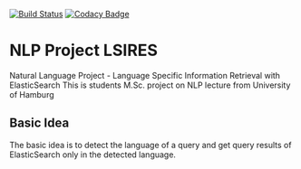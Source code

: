 [![Build Status](https://travis-ci.org/floschne/NLP_ProjectLSIRES.svg?branch=master)](https://travis-ci.org/floschne/NLP_ProjectLSIRES)
[![Codacy Badge](https://api.codacy.com/project/badge/Grade/018e4ba82d1b45999f59ba5a693b94c8)](https://www.codacy.com/app/floschne/NLP_Project?utm_source=github.com&amp;utm_medium=referral&amp;utm_content=floschne/NLP_Project&amp;utm_campaign=Badge_Grade)

# NLP Project LSIRES
Natural Language Project - Language Specific Information Retrieval with ElasticSearch
This is students M.Sc. project on NLP lecture from University of Hamburg
## Basic Idea
The basic idea is to detect the language of a query and get query results of ElasticSearch only in the detected language.



